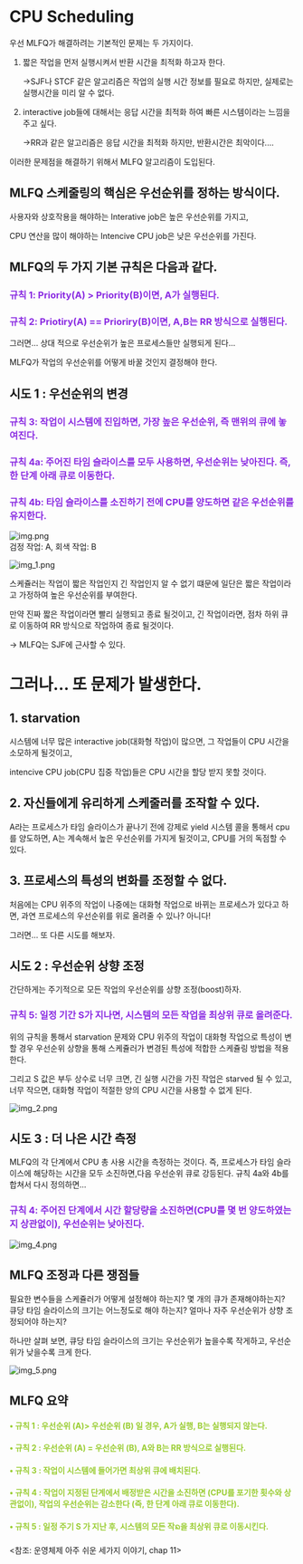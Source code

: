 CPU Scheduling 
==============

우선 MLFQ가 해결하려는 기본적인 문제는 두 가지이다.

1. 짧은 작업을 먼저 실행시켜서 반환 시간을 최적화 하고자 한다.

   ->SJF나 STCF 같은 알고리즘은 작업의 실행 시간 정보를 필요로 하지만, 실제로는 실행시간을 미리 알 수 없다.

2. interactive job들에 대해서는 응답 시간을 최적화 하여 빠른 시스템이라는 느낌을 주고 싶다.

   ->RR과 같은 알고리즘은 응답 시간을 최적화 하지만, 반환시간은 최악이다....

이러한 문제점을 해결하기 위해서 MLFQ 알고리즘이 도입된다.


MLFQ 스케줄링의 핵심은 우선순위를 정하는 방식이다.
----------------------------------------
 사용자와 상호작용을 해야하는 Interative job은 높은 우선순위를 가지고,

 CPU 연산을 많이 해야하는 Intencive CPU job은 낮은 우선순위를 가진다.


## MLFQ의 두 가지 기본 규칙은 다음과 같다.
<font color="#8a2be2">

### 규칙 1: Priority(A) > Priority(B)이면, A가 실행된다.
### 규칙 2: Priotiry(A) == Prioriry(B)이면, A,B는 RR 방식으로 실행된다.

</font>

그러면... 상대 적으로 우선순위가 높은 프로세스들만 실행되게 된다... 

MLFQ가 작업의 우선순위를 어떻게 바꿀 것인지 결정해야 한다.


## 시도 1 : 우선순위의 변경
<font color="blueviolet">

### 규칙 3: 작업이 시스템에 진입하면, 가장 높은 우선순위, 즉 맨위의 큐에 놓여진다.
### 규칙 4a: 주어진 타임 슬라이스를 모두 사용하면, 우선순위는 낮아진다. 즉, 한 단계 아래 큐로 이동한다.
### 규칙 4b: 타임 슬라이스를 소진하기 전에 CPU를 양도하면 같은 우선순위를 유지한다.
</font>

![img.png](img.png)  
검정 작업: A, 회색 작업: B

![img_1.png](img_1.png)

스케쥴러는 작업이 짧은 작업인지 긴 작업인지 알 수 없기 떄문에 일단은 짧은 작업이라고 가정하여 높은 우선순위를 부여한다.

만약 진짜 짧은 작업이라면 빨리 실행되고 종료 될것이고, 긴 작업이라면, 점차 하위 큐로 이동하여 RR 방식으로 작업하여 종료 될것이다.

-> MLFQ는 SJF에 근사할 수 있다.

# 그러나... 또 문제가 발생한다.


## 1. starvation 
 시스템에 너무 많은 interactive job(대화형 작업)이 많으면, 그 작업들이 CPU 시간을 소모하게 될것이고,
 
intencive CPU job(CPU 집중 작업)들은 CPU 시간을 할당 받지 못할 것이다.


## 2. 자신들에게 유리하게 스케줄러를 조작할 수 있다.
A라는 프로세스가 타임 슬라이스가 끝나기 전에 강제로 yield 시스템 콜을 통해서 cpu를 양도하면, A는 계속해서 높은 우선순위를 가지게 될것이고,
CPU를 거의 독점할 수 있다.


## 3. 프로세스의 특성의 변화를 조정할 수 없다.
처음에는 CPU 위주의 작업이 나중에는 대화형 작업으로 바뀌는 프로세스가 있다고 하면, 과연 프로세스의 우선순위를 위로 올려줄 수 있나?
아니다!

그러면... 또 다른 시도를 해보자.


## 시도 2 : 우선순위 상향 조정

간단하게는 주기적으로 모든 작업의 우선순위를 상향 조정(boost)하자.

<font color="#8a2be2">

### 규칙 5: 일정 기간 S가 지나면, 시스템의 모든 작업을 최상위 큐로 올려준다.
</font>

위의 규칙을 통해서 starvation 문제와 CPU 위주의 작업이 대화형 작업으로 특성이 변할 경우 우선순위 상향을 통해 스케쥴러가 변경된 특성에 적합한 스케쥴링 방법을 적용한다.

그리고 S 값은 부두 상수로 너무 크면, 긴 실행 시간을 가진 작업은 starved 될 수 있고, 너무 작으면, 대화형 작업이 적절한 양의 CPU 시간을 사용할 수 없게 된다.

![img_2.png](img_2.png)


## 시도 3 : 더 나은 시간 측정

MLFQ의 각 단계에서 CPU 총 사용 시간을 측정하는 것이다. 즉, 프로세스가 타임 슬라이스에 해당하는 시간을 모두 소진하면,다음 우선순위 큐로 강등된다.
규칙 4a와 4b를 합쳐서 다시 정의하면...

<font color= "blueviolet">

### 규칙 4: 주어진 단계에서 시간 할당량을 소진하면(CPU를 몇 번 양도하였는지 상관없이), 우선순위는 낮아진다.
</font>

![img_4.png](img_4.png)


## MLFQ 조정과 다른 쟁점들

필요한 변수들을 스케쥴러가 어떻게 설정해야 하는지? 몇 개의 큐가 존재해야하는지? 큐당 타임 슬라이스의 크기는 어느정도로 해야 하는지?
얼마나 자주 우선순위가 상향 조정되어야 하는지? 

하나만 살펴 보면, 큐당 타임 슬라이스의 크기는 우선순위가 높을수록 작게하고, 우선순위가 낮을수록 크게 한다.

![img_5.png](img_5.png)



## MLFQ 요약

<font color="yellowgreen">

#### • 규칙 1 : 우선순위 (A)> 우선순위 (B) 일 경우, A가 실행, B는 실행되지 않는다.

#### • 규칙 2 : 우선순위 (A) = 우선순위 (B), A와 B는 RR 방식으로 실행된다.

#### • 규칙 3 : 작업이 시스템에 들어가면 최상위 큐에 배치된다.

#### • 규칙 4 : 작업이 지정된 단계에서 배정받은 시간을 소진하면 (CPU를 포기한 횟수와 상관없이), 작업의 우선순위는 감소한다 (즉, 한 단계 아래 큐로 이동한다).

#### • 규칙 5 : 일정 주기 S 가 지난 후, 시스템의 모든 작ᨦ을 최상위 큐로 이동시킨다.

</font>


<참조: 운영체제 아주 쉬운 세가지 이야기, chap 11>
